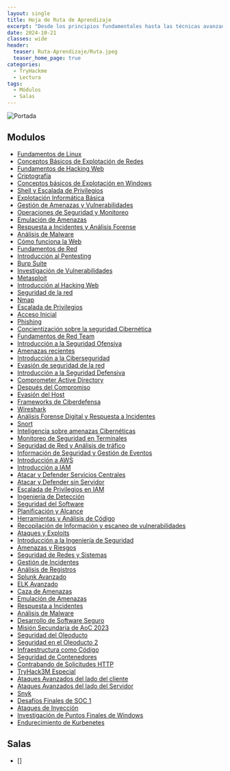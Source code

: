 ```yaml
---
layout: single
title: Hoja de Ruta de Aprendizaje
excerpt: "Desde los principios fundamentales hasta las técnicas avanzadas, esta hoja de ruta proporciona pasos claros y recursos esenciales para ayudarle a desarrollar un conjunto sólido de habilidades."
date: 2024-10-21
classes: wide
header:
  teaser: Ruta-Aprendizaje/Ruta.jpeg
  teaser_home_page: true
categories:
  - TryHackme
  - Lectura
tags:
  - Módulos
  - Salas
---
```


![Portada](https://tryhackme.4kiing.net/assets/images/Ruta-Aprendizaje/Portada.jpg)

## Modulos
- [Fundamentos de Linux]()
- [Conceptos Básicos de Explotación de Redes]()
- [Fundamentos de Hacking Web]()
- [Criptografía]()
- [Conceptos básicos de Explotación en Windows]()
- [Shell y Escalada de Privilegios]()
- [Explotación Informática Básica]()
- [Gestión de Amenazas y Vulnerabilidades]()
- [Operaciones de Seguridad y Monitoreo]()
- [Emulación de Amenazas]()
- [Respuesta a Incidentes y Análisis Forense]()
- [Análisis de Malware]()
- [Cómo funciona la Web]()
- [Fundamentos de Red]()
- [Introducción al Pentesting]()
- [Burp Suite]()
- [Investigación de Vulnerabilidades]()
- [Metasploit]()
- [Introducción al Hacking Web]()
- [Seguridad de la red]()
- [Nmap]()
- [Escalada de Privilegios]()
- [Acceso Inicial]()
- [Phishing]()
- [Concientización sobre la seguridad Cibernética]()
- [Fundamentos de Red Team]()
- [Introducción a la Seguridad Ofensiva]()
- [Amenazas recientes]()
- [Introducción a la Ciberseguridad]()
- [Evasión de seguridad de la red]()
- [Introducción a la Seguridad Defensiva]()
- [Comprometer Active Directory]()
- [Después del Compromiso]()
- [Evasión del Host]()
- [Frameworks de Ciberdefensa]()
- [Wireshark]()
- [Análisis Forense Digital y Respuesta a Incidentes]()
- [Snort]()
- [Inteligencia sobre amenazas Cibernéticas]()
- [Monitoreo de Seguridad en Terminales]()
- [Seguridad de Red y Análisis de tráfico]()
- [Información de Seguridad y Gestión de Eventos]()
- [Introducción a AWS]()
- [Introducción a IAM]()
- [Atacar y Defender Servicios Centrales]()
- [Atacar y Defender sin Servidor]()
- [Escalada de Privilegios en IAM]()
- [Ingeniería de Detección]()
- [Seguridad del Software]()
- [Planificación y Alcance]()
- [Herramientas y Análisis de Código]()
- [Recopilación de Información y escaneo de vulnerabilidades]()
- [Ataques y Exploits]()
- [Introducción a la Ingeniería de Seguridad]()
- [Amenazas y Riesgos]()
- [Seguridad de Redes y Sistemas]()
- [Gestión de Incidentes]()
- [Análisis de Registros]()
- [Splunk Avanzado]()
- [ELK Avanzado]()
- [Caza de Amenazas]()
- [Emulación de Amenazas]()
- [Respuesta a Incidentes]()
- [Análisis de Malware]()
- [Desarrollo de Software Seguro]()
- [Misión Secundaria de AoC 2023]()
- [Seguridad del Oleoducto]()
- [Seguridad en el Oleoducto 2]()
- [Infraestructura como Código]()
- [Seguridad de Contenedores]()
- [Contrabando de Solicitudes HTTP]()
- [TryHack3M Especial]()
- [Ataques Avanzados del  lado del cliente]()
- [Ataques Avanzados del lado del Servidor]()
- [Snyk]()
- [Desafíos Finales de SOC 1]()
- [Ataques de Inyección]()
- [Investigación de Puntos Finales de Windows]()
- [Endurecimiento de Kurbenetes]()

## Salas
- []